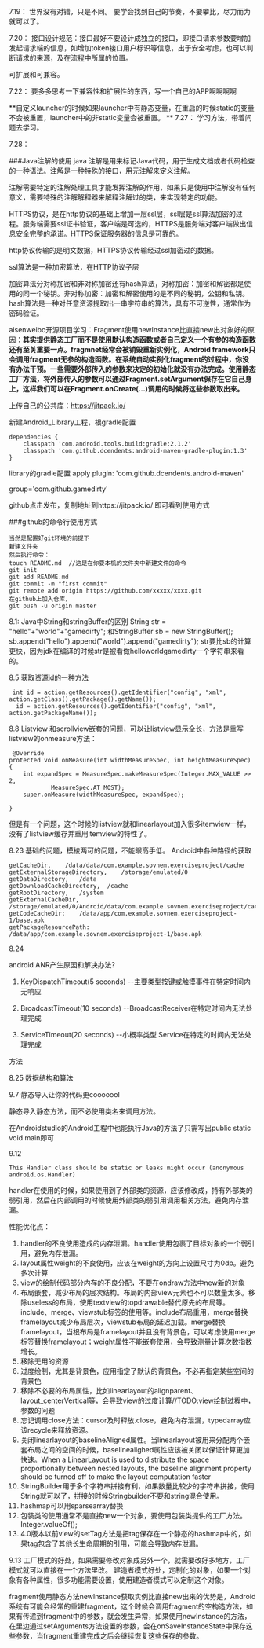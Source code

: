 7.19：
	世界没有对错，只是不同。
要学会找到自己的节奏，不要攀比，尽力而为就可以了。

7.20：
接口设计规范：接口最好不要设计成独立的接口，即接口请求参数要增加发起请求端的信息，如增加token接口用户标识等信息，出于安全考虑，也可以判断请求的来源，及在流程中所属的位置。

可扩展和可兼容。

7.22：
要多多思考一下兼容性和扩展性的东西，写一个自己的APP啊啊啊啊

**自定义launcher的时候如果launcher中有静态变量，在重启的时候static的变量不会被重置，launcher中的非static变量会被重置。
**
7.27：
学习方法，带着问题去学习。

7.28：

###Java注解的使用
java 注解是用来标记Java代码，用于生成文档或者代码检查的一种语法。注解是一种特殊的接口，用元注解来定义注解。

注解需要特定的注解处理工具才能发挥注解的作用，如果只是使用中注解没有任何意义，需要特殊的注解解释器来解释注解过的类，来实现特定的功能。

HTTPS协议，是在http协议的基础上增加一层ssl层，ssl层是ssl算法加密的过程。服务端需要ssl证书验证，客户端是可选的，HTTPS是服务端对客户端做出信息安全完整的承诺。HTTPS保证服务器的信息是可靠的。

http协议传输的是明文数据，HTTPS协议传输经过ssl加密过的数据。

ssl算法是一种加密算法，在HTTP协议子层

加密算法分对称加密和非对称加密还有hash算法，对称加密：加密和解密都是使用的同一个秘钥。非对称加密：加密和解密使用的是不同的秘钥，公钥和私钥。hash算法是一种对任意资源提取出一串字符串的算法，具有不可逆性，通常作为密码验证。

aisenweibo开源项目学习：Fragment使用newInstance比直接new出对象好的原因：**其实提供静态工厂而不是使用默认构造函数或者自己定义一个有参的构造函数还有至关重要一点。fragmnet经常会被销毁重新实例化，Android framework只会调用fragment无参的构造函数。在系统自动实例化fragment的过程中，你没有办法干预。一些需要外部传入的参数来决定的初始化就没有办法完成。使用静态工厂方法，将外部传入的参数可以通过Fragment.setArgument保存在它自己身上，这样我们可以在Fragment.onCreate(...)调用的时候将这些参数取出来。**

上传自己的公共库：https://jitpack.io/

新建Android_Library工程，根gradle配置  


	dependencies {
        classpath 'com.android.tools.build:gradle:2.1.2'
        classpath 'com.github.dcendents:android-maven-gradle-plugin:1.3'
    } 

library的gradle配置
apply plugin: 'com.github.dcendents.android-maven'

group='com.github.gamedirty'

github点击发布，复制地址到https://jitpack.io/
即可看到使用方式


###github的命令行使用方式
	
	当然是配置好git环境的前提下
	新建文件夹
	然后执行命令：
	touch README.md  //这是在你要本机的文件夹中新建文件的命令
	git init
	git add README.md
	git commit -m "first commit"
	git remote add origin https://github.com/xxxxx/xxxx.git
	在github上加入仓库，
	git push -u origin master

8.1:
Java中String和stringBuffer的区别
String str = "hello"+"world"+"gamedirty";
和StringBuffer sb = new StringBuffer();
sb.append("hello").append("world").append("gamedirty");
str要比sb的计算更快，因为jdk在编译的时候str是被看做helloworldgamedirty一个字符串来看的。

8.5
获取资源id的一种方法

	 int id = action.getResources().getIdentifier("config", "xml", action.getClass().getPackage().getName());
	  id = action.getResources().getIdentifier("config", "xml", action.getPackageName());

8.8
Listview 和scrollview嵌套的问题，可以让listview显示全长，方法是重写listview的onmeasure方法：
	
	 @Override
    protected void onMeasure(int widthMeasureSpec, int heightMeasureSpec) {
        int expandSpec = MeasureSpec.makeMeasureSpec(Integer.MAX_VALUE >> 2,
                MeasureSpec.AT_MOST);
        super.onMeasure(widthMeasureSpec, expandSpec);

    }
	
但是有一个问题，这个时候的listview就和linearlayout加入很多itemview一样，没有了listview缓存并重用itemview的特性了。

8.23
基础的问题，模棱两可的问题，不能眼高手低。
Android中各种路径的获取

	getCacheDir,	/data/data/com.example.sovnem.exerciseproject/cache
	getExternalStorageDirectory,	/storage/emulated/0
	getDataDirectory,	/data
	getDownloadCacheDirectory,	/cache
	getRootDirectory,	/system
	getExternalCacheDir,	/storage/emulated/0/Android/data/com.example.sovnem.exerciseproject/cache
	getCodeCacheDir:	/data/app/com.example.sovnem.exerciseproject-1/base.apk
	getPackageResourcePath:		/data/app/com.example.sovnem.exerciseproject-1/base.apk

8.24

android ANR产生原因和解决办法?

1. KeyDispatchTimeout(5 seconds) --主要类型按键或触摸事件在特定时间内无响应

2. BroadcastTimeout(10 seconds) --BroadcastReceiver在特定时间内无法处理完成

3. ServiceTimeout(20 seconds) --小概率类型 Service在特定的时间内无法处理完成

方法

8.25
数据结构和算法

9.7
静态导入让你的代码更cooooool

静态导入静态方法，而不必使用类名来调用方法。

在Androidstudio的Android工程中也能执行Java的方法了只需写出public static void main即可

9.12
	
	This Handler class should be static or leaks might occur (anonymous android.os.Handler)

handler在使用的时候，如果使用到了外部类的资源，应该修改成，持有外部类的弱引用，然后在内部调用的时候使用外部类的弱引用调用相关方法，避免内存泄漏。


性能优化点：

1. handler的不良使用造成的内存泄漏。handler使用包裹了目标对象的一个弱引用，避免内存泄漏。
2. layout属性weight的不良使用，应该在weight的方向上设置尺寸为0dp。避免多次计算
3. view的绘制代码部分内存的不良分配，不要在ondraw方法中new新的对象
4. 布局嵌套，减少布局的层次结构。布局的内部view元素也不可以数量太多。移除useless的布局，使用textview的topdrawable替代原先的布局等。include、merge、viewstub标签的使用等。include布局重用，merge替换framelayout减少布局层次，viewstub布局的延迟加载。merge替换framelayout，当根布局是framelayout并且没有背景色，可以考虑使用merge标签替换framelayout；weight属性不能嵌套使用，会导致测量计算次数指数增长。
5. 移除无用的资源
6. 过度绘制，尤其是背景色，应用指定了默认的背景色，不必再指定某些空间的背景色
7. 移除不必要的布局属性，比如linearlayout的alignparent、layout_centerVertical等，会导致view的过度计算//TODO:view绘制过程中，参数的问题
8. 忘记调用close方法：cursor及时释放.close，避免内存泄漏，typedarray应该recycle来释放资源。
9. 关闭linearlayout的baselineAligned属性。当linearlayout被用来分配两个嵌套布局之间的空间的时候，baselinealighed属性应该被关闭以保证计算更加快速。When a LinearLayout is used to distribute the space proportionally between nested layouts, the baseline alignment property should be turned off to make the layout computation faster
10. StringBuilder用于多个字符串拼接有利，如果数量比较少的字符串拼接，使用String就可以了，拼接的时候Stringbuilder不要和string混合使用。
11. hashmap可以用sparsearray替换
12. 包装类的使用通常不是直接new一个对象，要使用包装类提供的工厂方法。Integer.valueOf();
13. 4.0版本以前view的setTag方法是把tag保存在一个静态的hashmap中的，如果tag包含了其他长生命周期的引用，可能会导致内存泄漏。

9.13
工厂模式的好处，如果需要修改对象成另外一个，就需要改好多地方，工厂模式就可以直接在一个方法里改。
建造者模式好处，定制化的对象，如果一个对象有各种属性，很多功能需要设置，使用建造者模式可以定制这个对象。

fragment使用静态方法newInstance获取实例比直接new出来的优势是，Android系统有可能会经常的重建fragment，这个时候会调用fragment的空构造方法，如果有传递到fragment中的参数，就会发生异常，如果使用newInstance的方法，在里边通过setArguments方法设置的参数，会在onSaveInstanceState中保存这些参数，当fragment重建完成之后会继续恢复这些保存的参数。
